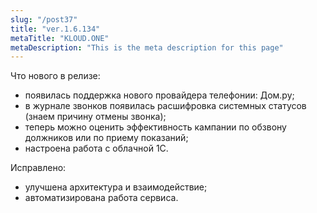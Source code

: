 ```yaml
---
slug: "/post37"
title: "ver.1.6.134"
metaTitle: "KLOUD.ONE"
metaDescription: "This is the meta description for this page"
---
```


Что нового в релизе:  
- появилась поддержка нового провайдера телефонии: Дом.ру;  
- в журнале звонков появилась расшифровка системных статусов (знаем причину отмены звонка);  
- теперь можно оценить эффективность кампании по обзвону должников или по приему показаний;  
- настроена работа с облачной 1С.  

Исправлено:  
- улучшена архитектура и взаимодействие;  
- автоматизирована работа сервиса.  
